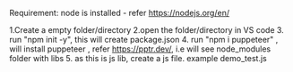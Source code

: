 Requirement:
node is installed - refer https://nodejs.org/en/

1.Create a empty folder/directory
2.open the folder/directory in VS code
3. run "npm init -y", this will create package.json
4. run "npm i puppeteer" , will install puppeteer , refer https://pptr.dev/, i.e will see node_modules folder with libs
5. as this is js lib, create a js file. example demo_test.js